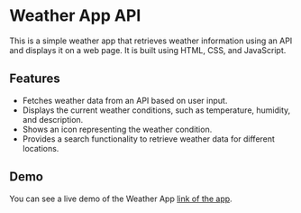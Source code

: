 # Weather App API

This is a simple weather app that retrieves weather information using an API and displays it on a web page. It is built using HTML, CSS, and JavaScript.

## Features

- Fetches weather data from an API based on user input.
- Displays the current weather conditions, such as temperature, humidity, and description.
- Shows an icon representing the weather condition.
- Provides a search functionality to retrieve weather data for different locations.

## Demo

You can see a live demo of the Weather App [link of the app]([https://example.com](https://ahmedabdelaziz77.github.io/Weather-API/)https://ahmedabdelaziz77.github.io/Weather-API/).
